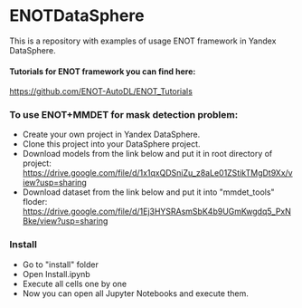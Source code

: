 # ENOTDataSphere
This is a repository with examples of usage ENOT framework in Yandex DataSphere.

#### Tutorials for ENOT framework you can find here:
https://github.com/ENOT-AutoDL/ENOT_Tutorials

### To use ENOT+MMDET for mask detection problem:
* Create your own project in Yandex DataSphere.
* Clone this project into your DataSphere project.
* Download models from the link below and put it in root directory of project: 
https://drive.google.com/file/d/1x1qxQDSniZu_z8aLe01ZStikTMgDt9Xx/view?usp=sharing
* Download dataset from the link below and put it into "mmdet_tools" floder: 
https://drive.google.com/file/d/1Ej3HYSRAsmSbK4b9UGmKwgdq5_PxNBke/view?usp=sharing

### Install
* Go to "install" folder
* Open Install.ipynb
* Execute all cells one by one
* Now you can open all Jupyter Notebooks and execute them.

